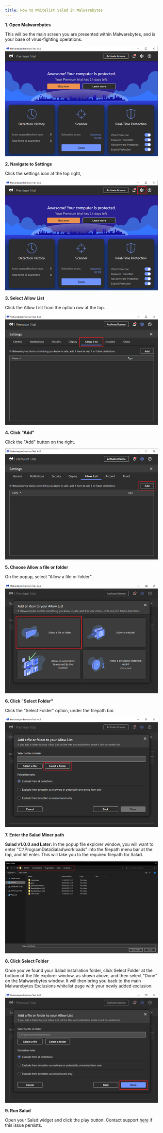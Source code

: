 ```yaml
---
title: How to Whitelist Salad in Malwarebytes
---
```


**1. Open Malwarebytes**

This will be the main screen you are presented within Malwarebytes, and is your base of virus-fighting operations.

![screenshot](./content/images/Troubleshooting/Antivirus/How-to-Whitelist-Salad-in-Malwarebytes-1.png)

**2. Navigate to Settings**

Click the settings icon at the top right,

![malwarebytes1.png](./content/images/Troubleshooting/Antivirus/How-to-Whitelist-Salad-in-Malwarebytes-2.png)

**3. Select Allow List**

Click the Allow List from the option row at the top.

![malwarebytes2.png](./content/images/Troubleshooting/Antivirus/How-to-Whitelist-Salad-in-Malwarebytes-3.png)

**4. Click "Add"**

Click the "Add" button on the right.

![malwarebytes3.png](./content/images/Troubleshooting/Antivirus/How-to-Whitelist-Salad-in-Malwarebytes-4.png)

**5. Choose Allow a file or folder**

On the popup, select "Allow a file or folder".

![malwarebytes4.png](./content/images/Troubleshooting/Antivirus/How-to-Whitelist-Salad-in-Malwarebytes-5.png)

**6. Click "Select Folder"**

Click the "Select Folder" option, under the filepath bar.

![malwarebytes5.png](./content/images/Troubleshooting/Antivirus/How-to-Whitelist-Salad-in-Malwarebytes-6.png)

**7. Enter the Salad Miner path**

**Salad v1.0.0 and Later:** In the popup file explorer window, you will want to enter
"C:\\ProgramData\\Salad\\workloads" into the filepath menu bar at the top, and hit enter. This will take you to the
required filepath for Salad.

![](./content/images/Troubleshooting/Antivirus/How-to-Whitelist-Salad-in-Malwarebytes-7.png)

**8. Click Select Folder**

Once you've found your Salad installation folder, click Select Folder at the bottom of the file explorer window, as
shown above, and then select "Done" on the Malwarebytes window. It will then bring you back to the main Malwarebytes
Exclusions whitelist page with your newly added exclusion.

![](./content/images/Troubleshooting/Antivirus/How-to-Whitelist-Salad-in-Malwarebytes-8.png)

**9. Run Salad**

Open your Salad widget and click the play button. Contact support
[here](/docs/Guides/Your-PC/216-how-to-create-a-support-ticket) if this issue persists.
